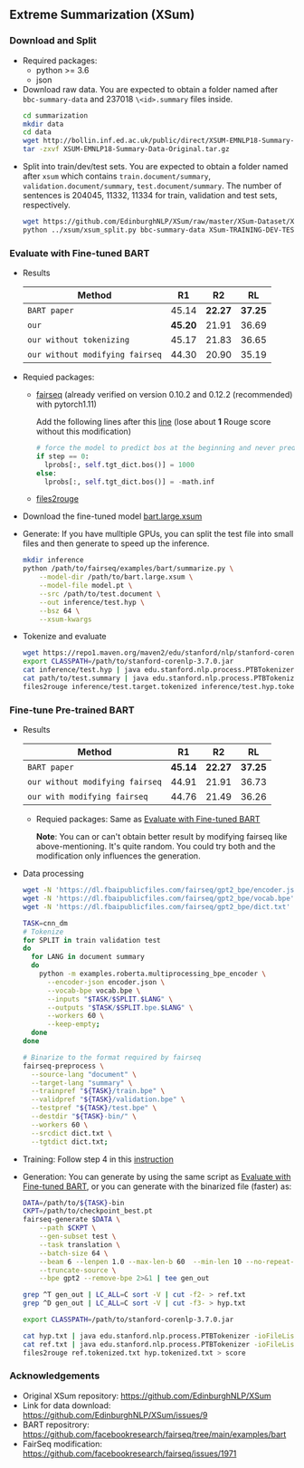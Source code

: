 ## Extreme Summarization (XSum)
### Download and Split
* Required packages:
  * python >= 3.6
  * json
* Download raw data. 
You are expected to obtain a folder named after `bbc-summary-data` and 237018 
`\<id>.summary` files inside.
    ``` bash
    cd summarization
    mkdir data
    cd data
    wget http://bollin.inf.ed.ac.uk/public/direct/XSUM-EMNLP18-Summary-Data-Original.tar.gz --no-check-certificate
    tar -zxvf XSUM-EMNLP18-Summary-Data-Original.tar.gz
    ```
* Split into train/dev/test sets. 
You are expected to obtain a folder named after `xsum` which contains 
`train.document/summary`, `validation.document/summary`, `test.document/summary`.
The number of sentences is 204045, 11332, 11334 for train, validation and test sets, respectively.
    ```bash
    wget https://github.com/EdinburghNLP/XSum/raw/master/XSum-Dataset/XSum-TRAINING-DEV-TEST-SPLIT-90-5-5.json 
    python ../xsum/xsum_split.py bbc-summary-data XSum-TRAINING-DEV-TEST-SPLIT-90-5-5.json xsum
    ```
  
### Evaluate with Fine-tuned BART
* Results

  Method |     R1     |     R2     | RL
  ---|:----------:|:----------:|:---:
  `BART paper` |   45.14    | **22.27**  | **37.25** 
  `our` | **45.20**  |   21.91    | 36.69 
  `our without tokenizing` |   45.17    |   21.83    | 36.65 
  `our without modifying fairseq` |   44.30    |   20.90    | 35.19

* Requied packages:
  * [fairseq](https://github.com/facebookresearch/fairseq#requirements-and-installation) 
  (already verified on version 0.10.2 and 0.12.2 (recommended) with pytorch1.11)
    
      Add the following lines after this [line](https://github.com/facebookresearch/fairseq/blob/0338cdc3094ca7d29ff4d36d64791f7b4e4b5e6e/fairseq/sequence_generator.py#L378)
      (lose about **1** Rouge score without this modification)
      ```python
      # force the model to predict bos at the beginning and never predict bos later
      if step == 0:
        lprobs[:, self.tgt_dict.bos()] = 1000
      else:
        lprobs[:, self.tgt_dict.bos()] = -math.inf
      ```
  * [files2rouge](https://github.com/pltrdy/files2rouge)

* Download the fine-tuned model [bart.large.xsum](https://github.com/facebookresearch/fairseq/tree/main/examples/bart#pre-trained-models)
* Generate: If you have mulltiple GPUs, you can split the test file into small files
and then generate to speed up the inference.
  ```bash
  mkdir inference
  python /path/to/fairseq/examples/bart/summarize.py \
      --model-dir /path/to/bart.large.xsum \
      --model-file model.pt \
      --src /path/to/test.document \
      --out inference/test.hyp \
      --bsz 64 \
      --xsum-kwargs
  ```
* Tokenize and evaluate
  ```bash
  wget https://repo1.maven.org/maven2/edu/stanford/nlp/stanford-corenlp/3.7.0/stanford-corenlp-3.7.0.jar
  export CLASSPATH=/path/to/stanford-corenlp-3.7.0.jar
  cat inference/test.hyp | java edu.stanford.nlp.process.PTBTokenizer -ioFileList -preserveLines > inference/test.hyp.tokenized
  cat path/to/test.summary | java edu.stanford.nlp.process.PTBTokenizer -ioFileList -preserveLines > inference/test.target.tokenized
  files2rouge inference/test.target.tokenized inference/test.hyp.tokenized > inference/score
  ```


### Fine-tune Pre-trained BART
* Results

  Method |    R1     |    R2     | RL 
  ---|:---------:|:---------:|:---:
  `BART paper` | **45.14** | **22.27**  | **37.25** 
  `our without modifying fairseq` |   44.91   | 21.91 | 36.73
  `our with modifying fairseq` |   44.76   | 21.49 | 36.26

  * Requied packages: Same as [Evaluate with Fine-tuned BART](#evaluate-with-fine-tuned-bart)

    **Note**: You can or can't obtain better result by modifying fairseq like above-mentioning.
    It's quite random. You could try both and the modification only influences the generation.

* Data processing
  ```bash
  wget -N 'https://dl.fbaipublicfiles.com/fairseq/gpt2_bpe/encoder.json'
  wget -N 'https://dl.fbaipublicfiles.com/fairseq/gpt2_bpe/vocab.bpe'
  wget -N 'https://dl.fbaipublicfiles.com/fairseq/gpt2_bpe/dict.txt'

  TASK=cnn_dm
  # Tokenize
  for SPLIT in train validation test
  do
    for LANG in document summary
    do
      python -m examples.roberta.multiprocessing_bpe_encoder \
        --encoder-json encoder.json \
        --vocab-bpe vocab.bpe \
        --inputs "$TASK/$SPLIT.$LANG" \
        --outputs "$TASK/$SPLIT.bpe.$LANG" \
        --workers 60 \
        --keep-empty;
    done
  done
  
  # Binarize to the format required by fairseq
  fairseq-preprocess \
    --source-lang "document" \
    --target-lang "summary" \
    --trainpref "${TASK}/train.bpe" \
    --validpref "${TASK}/validation.bpe" \
    --testpref "${TASK}/test.bpe" \
    --destdir "${TASK}-bin/" \
    --workers 60 \
    --srcdict dict.txt \
    --tgtdict dict.txt;
  ```
  
* Training: Follow step 4 in this [instruction](https://github.com/facebookresearch/fairseq/blob/main/examples/bart/README.summarization.md)
* Generation: You can generate by using the same script as [Evaluate with Fine-tuned BART](#evaluate-with-fine-tuned-bart), 
  or you can generate with the binarized file (faster) as:
  ```bash
  DATA=/path/to/${TASK}-bin
  CKPT=/path/to/checkpoint_best.pt
  fairseq-generate $DATA \
      --path $CKPT \
      --gen-subset test \
      --task translation \
      --batch-size 64 \
      --beam 6 --lenpen 1.0 --max-len-b 60  --min-len 10 --no-repeat-ngram-size 3 \
      --truncate-source \
      --bpe gpt2 --remove-bpe 2>&1 | tee gen_out
  
  grep ^T gen_out | LC_ALL=C sort -V | cut -f2- > ref.txt
  grep ^D gen_out | LC_ALL=C sort -V | cut -f3- > hyp.txt

  export CLASSPATH=/path/to/stanford-corenlp-3.7.0.jar

  cat hyp.txt | java edu.stanford.nlp.process.PTBTokenizer -ioFileList -preserveLines > hyp.tokenized.txt
  cat ref.txt | java edu.stanford.nlp.process.PTBTokenizer -ioFileList -preserveLines > ref.tokenized.txt
  files2rouge ref.tokenized.txt hyp.tokenized.txt > score
  ```

    

### Acknowledgements
* Original XSum repository: https://github.com/EdinburghNLP/XSum
* Link for data download: https://github.com/EdinburghNLP/XSum/issues/9
* BART repositrory: https://github.com/facebookresearch/fairseq/tree/main/examples/bart
* FairSeq modification: https://github.com/facebookresearch/fairseq/issues/1971
